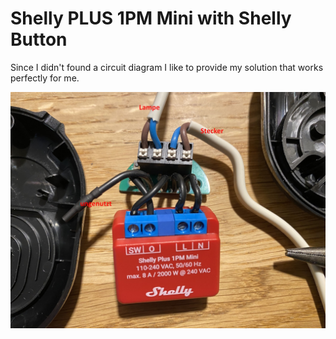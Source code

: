 # Shelly PLUS 1PM Mini with Shelly Button

Since I didn't found a circuit diagram I like to provide my solution that works perfectly for me.

![](https://github.com/ChrWieg/homeautomation/blob/master/Shelly/Shelly%20PLUS%201PM%20Mini/Shelly%20PLUS%201PM%20Mini%20with%20Shelly%20Button.jpg)
